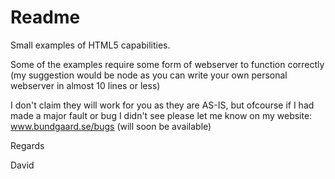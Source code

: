 # Readme #
Small examples of HTML5 capabilities.

Some of the examples require some form of webserver to function correctly (my suggestion would be node as you can write your own personal webserver in almost 10 lines or less)

I don't claim they will work for you as they are AS-IS, but ofcourse if I had made a major fault or bug I didn't see please let me know on my website: www.bundgaard.se/bugs (will soon be available)

Regards

David